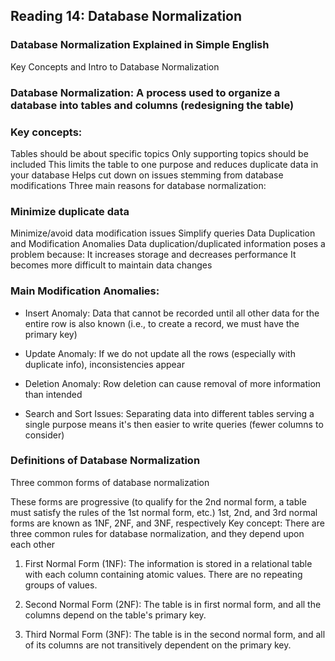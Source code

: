 ## Reading 14: Database Normalization
### Database Normalization Explained in Simple English
Key Concepts and Intro to Database Normalization
### Database Normalization: A process used to organize a database into tables and columns (redesigning the table)

### Key concepts:
Tables should be about specific topics
Only supporting topics should be included
This limits the table to one purpose and reduces duplicate data in your database
Helps cut down on issues stemming from database modifications
Three main reasons for database normalization:

### Minimize duplicate data
Minimize/avoid data modification issues
Simplify queries
Data Duplication and Modification Anomalies
Data duplication/duplicated information poses a problem because:
It increases storage and decreases performance
It becomes more difficult to maintain data changes
### Main Modification Anomalies:
* Insert Anomaly: Data that cannot be recorded until all other data for the entire row is also known (i.e., to create a record, we must have the primary key)

* Update Anomaly: If we do not update all the rows (especially with duplicate info), inconsistencies appear

* Deletion Anomaly: Row deletion can cause removal of more information than intended

* Search and Sort Issues: Separating data into different tables serving a single purpose means it's then easier to write queries (fewer columns to consider)

### Definitions of Database Normalization
Three common forms of database normalization

These forms are progressive (to qualify for the 2nd normal form, a table must satisfy the rules of the 1st normal form, etc.)
1st, 2nd, and 3rd normal forms are known as 1NF, 2NF, and 3NF, respectively
Key concept: There are three common rules for database normalization, and they depend upon each other

1. First Normal Form (1NF): The information is stored in a relational table with each column containing atomic values. There are no repeating groups of values.

2. Second Normal Form (2NF): The table is in first normal form, and all the columns depend on the table's primary key.

3. Third Normal Form (3NF): The table is in the second normal form, and all of its columns are not transitively dependent on the primary key.
